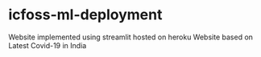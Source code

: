 # icfoss-ml-deployment
Website implemented using streamlit hosted on heroku
Website based on Latest Covid-19 in India
